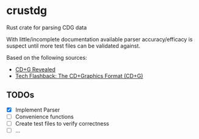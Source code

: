 # crustdg

Rust crate for parsing CDG data

With little/incomplete documentation available parser accuracy/efficacy is suspect until more test files can be validated against.

Based on the following sources:

* [CD+G Revealed](https://jbum.com//cdg_revealed.html)
* [Tech Flashback: The CD+Graphics Format (CD+G)](https://goughlui.com/2019/03/31/tech-flashback-the-cdgraphics-format-cdg/)

## TODOs

* [x] Implement Parser
* [ ] Convenience functions
* [ ] Create test files to verify correctness
* [ ] ...
